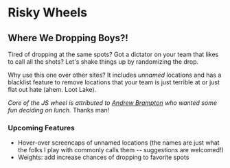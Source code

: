 # Risky Wheels
## Where We Dropping Boys?!

Tired of dropping at the same spots? Got a dictator on your team that likes to call all the shots? Let's shake things up by randomizing the drop.

Why use this one over other sites? It includes _unnamed_ locations and has a blacklist feature to remove locations that your team is just terrible at or just flat out hate (ahem. Loot Lake).

_Core of the JS wheel is attributed to [Andrew Brampton](https://blog.bramp.net/post/2011/07/27/html5-canvas-lunch-wheel/) who wanted some fun deciding on lunch._ Thanks man!

### Upcoming Features
* Hover-over screencaps of unnamed locations (the names are just what the folks I play with commonly calls them -- suggestions are welcomed!)
* Weights: add increase chances of dropping to favorite spots
